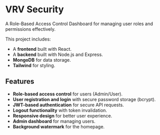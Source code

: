 # VRV Security

A Role-Based Access Control Dashboard for managing user roles and permissions effectively. 

This project includes:
- A **frontend** built with React.
- A **backend** built with Node.js and Express.
- **MongoDB** for data storage.
- **Tailwind** for styling.

## Features

- **Role-based access control** for users (Admin/User).
- **User registration and login** with secure password storage (bcrypt).
- **JWT-based authentication** for secure API requests.
- **Logout functionality** with token invalidation.
- **Responsive design** for better user experience.
- **Admin dashboard** for managing users.
- **Background watermark** for the homepage.
